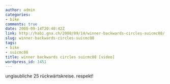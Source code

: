 ```yaml
---
author: admin
categories:
- bike
comments: true
date: 2008-09-14T20:40:42Z
link: http://habi.gna.ch/2008/09/14/winner-backwards-circles-suicmc08/
slug: winner-backwards-circles-suicmc08
tags:
- bike
- suicmc08
title: winner backwards circles suicmc08 [video]
wordpress_id: 1451
---
```


unglaubliche 25 rückwärtskreise. respekt!
